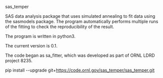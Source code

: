 sas_temper 

SAS data analysis package that uses simulated annealing to fit data using the sasmodels package.
The program automatically performs multiple runs of the fitting to check the reproducibility of the result.

The program is written in python3.
 
The current version is 0.1.
 
The code began as sa_fitter, which was developed as part of ORNL LDRD project 8235.
     
pip install --upgrade git+https://code.ornl.gov/sas_temper/sas_temper.git
